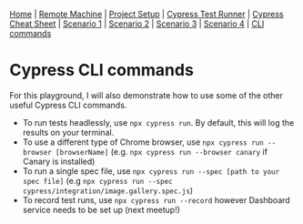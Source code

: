 [Home](/README.md) |
[Remote Machine](https://rdp.devopsplayground.com/#/) |
[Project Setup](project-setup.md) |
[Cypress Test Runner](cypress-test-runner.md) |
[Cypress Cheat Sheet](cheat-sheet.md) |
[Scenario 1](scenario1.md) |
[Scenario 2](scenario2.md) |
[Scenario 3](scenario3.md) |
[Scenario 4](scenario4.md) |
[CLI commands](cli-commands.md)

# Cypress CLI commands

For this playground, I will also demonstrate how to use some of the other useful Cypress CLI commands.

- To run tests headlessly, use `npx cypress run`. By default, this will log the results on your terminal.
- To use a different type of Chrome browser, use `npx cypress run --browser [browserName]` (e.g. `npx cypress run --browser canary` if Canary is installed)
- To run a single spec file, use `npx cypress run --spec [path to your spec file]` (e.g `npx cypress run --spec cypress/integration/image.gallery.spec.js`)
- To record test runs, use `npx cypress run --record` however Dashboard service needs to be set up (next meetup!)
